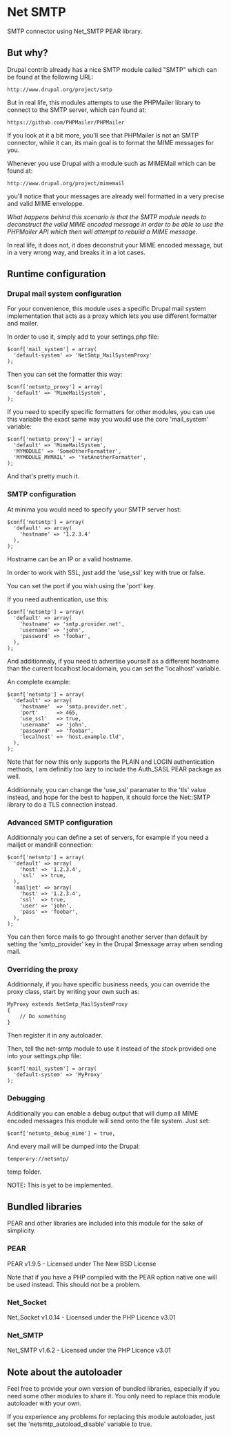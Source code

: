 # Net SMTP

SMTP connector using Net_SMTP PEAR library.

## But why?

Drupal contrib already has a nice SMTP module called "SMTP" which can be found
at the following URL:

    http://www.drupal.org/project/smtp

But in real life, this modules attempts to use the PHPMailer library to connect
to the SMTP server, which can found at:

    https://github.com/PHPMailer/PHPMailer

If you look at it a bit more, you'll see that PHPMailer is not an SMTP
connector, while it can, its main goal is to format the MIME messages for
you.

Whenever you use Drupal with a module such as MIMEMail which can be found at:

    http://www.drupal.org/project/mimemail

you'll notice that your messages are already well formatted in a very precise
and valid MIME enveloppe.

*What happens behind this scenario is that the SMTP module needs to deconstruct
the valid MIME encoded message in order to be able to use the PHPMailer API
which then will attempt to rebuild a MIME message.*

In real life, it does not, it does deconstrut your MIME encoded message, but in
a very wrong way, and breaks it in a lot cases.

## Runtime configuration

### Drupal mail system configuration

For your convenience, this module uses a specific Drupal mail system
implementation that acts as a proxy which lets you use different
formatter and mailer.

In order to use it, simply add to your settings.php file:

    $conf['mail_system'] = array(
      'default-system' => 'NetSmtp_MailSystemProxy'
    );

Then you can set the formatter this way:

    $conf['netsmtp_proxy'] = array(
      'default' => 'MimeMailSystem',
    );

If you need to specify specific formatters for other modules, you
can use this variable the exact same way you would use the core
'mail_system' variable:

    $conf['netsmtp_proxy'] = array(
      'default' => 'MimeMailSystem',
      'MYMODULE' => 'SomeOtherFormatter',
      'MYMODULE_MYMAIL' => 'YetAnotherFormatter',
    );

And that's pretty much it.

### SMTP configuration

At minima you would need to specify your SMTP server host:

    $conf['netsmtp'] = array(
      'default' => array(
        'hostname' => '1.2.3.4'
      ),
    );

Hostname can be an IP or a valid hostname.

In order to work with SSL, just add the 'use_ssl' key with true or false.

You can set the port if you wish using the 'port' key.

If you need authentication, use this:

    $conf['netsmtp'] = array(
      'default' => array(
        'hostname' => 'smtp.provider.net',
        'username' => 'john',
        'password' => 'foobar',
      ),
    );

And additionnaly, if you need to advertise yourself as a different hostname
than the current localhost.localdomain, you can set the 'localhost' variable.

An complete example:

    $conf['netsmtp'] = array(
      'default' => array(
        'hostname'  => 'smtp.provider.net',
        'port'      => 465,
        'use_ssl'   => true,
        'username'  => 'john',
        'password'  => 'foobar',
        'localhost' => 'host.example.tld',
      ),
    );

Note that for now this only supports the PLAIN and LOGIN authentication
methods, I am definitly too lazy to include the Auth_SASL PEAR package
as well.

Additionnaly, you can change the 'use_ssl' paramater to the 'tls' value
instead, and hope for the best to happen, it should force the Net::SMTP
library to do a TLS connection instead.

### Advanced SMTP configuration

Additionnaly you can define a set of servers, for example if you need a
mailjet or mandrill connection:

    $conf['netsmtp'] = array(
      'default' => array(
        'host' => '1.2.3.4',
        'ssl'  => true,
      ),
      'mailjet' => array(
        'host' => '1.2.3.4',
        'ssl'  => true,
        'user' => 'john',
        'pass' => 'foobar',
      ),
    );

You can then force mails to go throught another server than default by
setting the 'smtp_provider' key in the Drupal $message array when sending
mail.

### Overriding the proxy

Additionnaly, if you have specific business needs, you can override the
proxy class, start by writing your own such as:

    MyProxy extends NetSmtp_MailSystemProxy
    {
        // Do something
    }

Then register it in any autoloader.

Then, tell the net-smtp module to use it instead of the stock provided one
into your settings.php file:

    $conf['mail_system'] = array(
      'default-system' => 'MyProxy'
    );

### Debugging

Additionally you can enable a debug output that will dump all MIME encoded
messages this module will send onto the file system. Just set:

    $conf['netsmtp_debug_mime'] = true,

And every mail will be dumped into the Drupal:

    temporary://netsmtp/

temp folder.

NOTE: This is yet to be implemented.

## Bundled libraries

PEAR and other libraries are included into this module for the sake of
simplicity.

### PEAR ###

PEAR v1.9.5 - Licensed under The New BSD License

Note that if you have a PHP compiled with the PEAR option native one will
be used instead. This should not be a problem.

### Net_Socket ###

Net_Socket v1.0.14 - Licensed under the PHP Licence v3.01

### Net_SMTP ### 

Net_SMTP v1.6.2 - Licensed under the PHP Licence v3.01

## Note about the autoloader

Feel free to provide your own version of bundled libraries, especially
if you need some other modules to share it. You only need to replace this
module autoloader with your own.

If you experience any problems for replacing this module autoloader,
just set the 'netsmtp_autoload_disable' variable to true.
